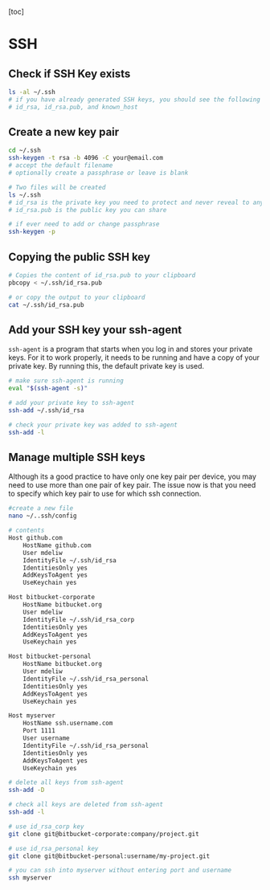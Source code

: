 [toc]

# SSH

## Check if SSH Key exists

```bash
ls -al ~/.ssh
# if you have already generated SSH keys, you should see the following files:
# id_rsa, id_rsa.pub, and known_host
```

## Create a new key pair

```bash
cd ~/.ssh
ssh-keygen -t rsa -b 4096 -C your@email.com
# accept the default filename
# optionally create a passphrase or leave is blank

# Two files will be created
ls ~/.ssh
# id_rsa is the private key you need to protect and never reveal to anyone
# id_rsa.pub is the public key you can share

# if ever need to add or change passphrase
ssh-keygen -p
```

## Copying the public SSH key

```bash
# Copies the content of id_rsa.pub to your clipboard
pbcopy < ~/.ssh/id_rsa.pub

# or copy the output to your clipboard
cat ~/.ssh/id_rsa.pub
```

## Add your SSH key your ssh-agent

`ssh-agent` is a program that starts when you log in and stores your private keys. For it to work properly, it needs to be running and have a copy of your private key. By running this, the default private key is used.

```bash
# make sure ssh-agent is running
eval "$(ssh-agent -s)"

# add your private key to ssh-agent
ssh-add ~/.ssh/id_rsa

# check your private key was added to ssh-agent
ssh-add -l
```

## Manage multiple SSH keys

Although its a good practice to have only one key pair per device, you may need to use more than one pair of key pair. The issue now is that you need to specify which key pair to use for which ssh connection. 

```bash
#create a new file
nano ~/..ssh/config

# contents
Host github.com
	HostName github.com
	User mdeliw
	IdentityFile ~/.ssh/id_rsa
	IdentitiesOnly yes
	AddKeysToAgent yes
	UseKeychain yes

Host bitbucket-corporate
    HostName bitbucket.org
    User mdeliw
    IdentityFile ~/.ssh/id_rsa_corp
    IdentitiesOnly yes
	AddKeysToAgent yes
	UseKeychain yes

Host bitbucket-personal
    HostName bitbucket.org
    User mdeliw
    IdentityFile ~/.ssh/id_rsa_personal
    IdentitiesOnly yes
	AddKeysToAgent yes
	UseKeychain yes

Host myserver
    HostName ssh.username.com
    Port 1111
    User username
    IdentityFile ~/.ssh/id_rsa_personal
    IdentitiesOnly yes
	AddKeysToAgent yes
	UseKeychain yes

# delete all keys from ssh-agent
ssh-add -D

# check all keys are deleted from ssh-agent
ssh-add -l
```

```bash
# use id_rsa_corp key
git clone git@bitbucket-corporate:company/project.git

# use id_rsa_personal key
git clone git@bitbucket-personal:username/my-project.git

# you can ssh into myserver without entering port and username
ssh myserver
```

